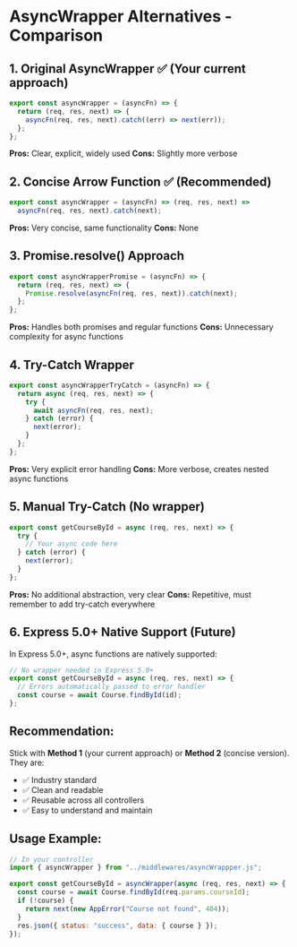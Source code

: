 # AsyncWrapper Alternatives - Comparison

## 1. **Original AsyncWrapper** ✅ (Your current approach)
```javascript
export const asyncWrapper = (asyncFn) => {
  return (req, res, next) => {
    asyncFn(req, res, next).catch((err) => next(err));
  };
};
```
**Pros:** Clear, explicit, widely used
**Cons:** Slightly more verbose

## 2. **Concise Arrow Function** ✅ (Recommended)
```javascript
export const asyncWrapper = (asyncFn) => (req, res, next) => 
  asyncFn(req, res, next).catch(next);
```
**Pros:** Very concise, same functionality
**Cons:** None

## 3. **Promise.resolve() Approach**
```javascript
export const asyncWrapperPromise = (asyncFn) => {
  return (req, res, next) => {
    Promise.resolve(asyncFn(req, res, next)).catch(next);
  };
};
```
**Pros:** Handles both promises and regular functions
**Cons:** Unnecessary complexity for async functions

## 4. **Try-Catch Wrapper**
```javascript
export const asyncWrapperTryCatch = (asyncFn) => {
  return async (req, res, next) => {
    try {
      await asyncFn(req, res, next);
    } catch (error) {
      next(error);
    }
  };
};
```
**Pros:** Very explicit error handling
**Cons:** More verbose, creates nested async functions

## 5. **Manual Try-Catch** (No wrapper)
```javascript
export const getCourseById = async (req, res, next) => {
  try {
    // Your async code here
  } catch (error) {
    next(error);
  }
};
```
**Pros:** No additional abstraction, very clear
**Cons:** Repetitive, must remember to add try-catch everywhere

## 6. **Express 5.0+ Native Support** (Future)
In Express 5.0+, async functions are natively supported:
```javascript
// No wrapper needed in Express 5.0+
export const getCourseById = async (req, res, next) => {
  // Errors automatically passed to error handler
  const course = await Course.findById(id);
};
```

## **Recommendation:**
Stick with **Method 1** (your current approach) or **Method 2** (concise version). They are:
- ✅ Industry standard
- ✅ Clean and readable  
- ✅ Reusable across all controllers
- ✅ Easy to understand and maintain

## **Usage Example:**
```javascript
// In your controller
import { asyncWrapper } from "../middlewares/asyncWrappper.js";

export const getCourseById = asyncWrapper(async (req, res, next) => {
  const course = await Course.findById(req.params.courseId);
  if (!course) {
    return next(new AppError("Course not found", 404));
  }
  res.json({ status: "success", data: { course } });
});
```